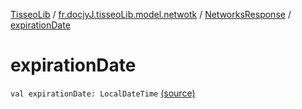 [TisseoLib](../../index.md) / [fr.docjyJ.tisseoLib.model.netwotk](../index.md) / [NetworksResponse](index.md) / [expirationDate](./expiration-date.md)

# expirationDate

`val expirationDate: LocalDateTime` [(source)](https://github.com/docjyJ/TisseoLib/tree/master/src/main/kotlin/fr/docjyJ/tisseoLib/model/netwotk/NetworksResponse.kt#L9)